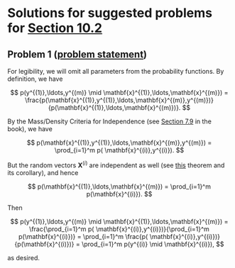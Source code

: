 # Solutions for suggested problems for [Section 10.2]()

## Problem 1 ([problem statement](./10-2-suggested-problems.md#problem-1-solution))

For legibility, we will omit all parameters from the probability functions. By definition, we have

$$
p(y^{(1)},\ldots,y^{(m)} \mid \mathbf{x}^{(1)},\ldots,\mathbf{x}^{(m)}) = \frac{p(\mathbf{x}^{(1)},y^{(1)},\ldots,\mathbf{x}^{(m)},y^{(m)})}{p(\mathbf{x}^{(1)},\ldots,\mathbf{x}^{(m)})}.
$$

By the Mass/Density Criteria for Independence (see [Section 7.9](https://mml.johnmyersmath.com/stats-book/chapters/07-random-vectors.html#independence) in the book), we have

$$
p(\mathbf{x}^{(1)},y^{(1)},\ldots,\mathbf{x}^{(m)},y^{(m)}) = \prod_{i=1}^m p( \mathbf{x}^{(i)},y^{(i)}).
$$

But the random vectors $\mathbf{X}^{(i)}$ are independent as well (see [this](https://mml.johnmyersmath.com/stats-book/chapters/07-random-vectors.html#invar-independent-thm) theorem and its corollary), and hence

$$
p(\mathbf{x}^{(1)},\ldots,\mathbf{x}^{(m)}) = \prod_{i=1}^m p(\mathbf{x}^{(i)}).
$$

Then

$$
p(y^{(1)},\ldots,y^{(m)} \mid \mathbf{x}^{(1)},\ldots,\mathbf{x}^{(m)}) = \frac{\prod_{i=1}^m p( \mathbf{x}^{(i)},y^{(i)})}{\prod_{i=1}^m p(\mathbf{x}^{(i)})} = \prod_{i=1}^m \frac{p( \mathbf{x}^{(i)},y^{(i)})}{p(\mathbf{x}^{(i)})} = \prod_{i=1}^m p(y^{(i)} \mid \mathbf{x}^{(i)}),
$$

as desired.